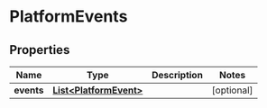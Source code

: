 # PlatformEvents

## Properties
Name | Type | Description | Notes
------------ | ------------- | ------------- | -------------
**events** | [**List&lt;PlatformEvent&gt;**](PlatformEvent.md) |  |  [optional]
